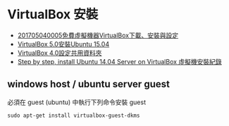 # VirtualBox 安裝

* [201705040005免費虛擬機器VirtualBox下載、安裝與設定](http://blog.xuite.net/yh96301/blog/66578586-%E5%85%8D%E8%B2%BB%E8%99%9B%E6%93%AC%E6%A9%9F%E5%99%A8VirtualBox%E4%B8%8B%E8%BC%89%E3%80%81%E5%AE%89%E8%A3%9D%E8%88%87%E8%A8%AD%E5%AE%9A)
* [VirtualBox 5.0安裝Ubuntu 15.04](http://blog.xuite.net/yh96301/blog/55671076)
* [VirtualBox 4.0設定共用資料夾](http://blog.xuite.net/yh96301/blog/41935362)
* [Step by step, install Ubuntu 14.04 Server on VirtualBox 虛擬機安裝紀錄](https://www.peterdavehello.org/2016/02/step-by-step-install-ubuntu-14-04-server-on-virtualbox/)


## windows host / ubuntu server guest

必須在 guest (ubuntu) 中執行下列命令安裝 guest 

```
sudo apt-get install virtualbox-guest-dkms 
```

